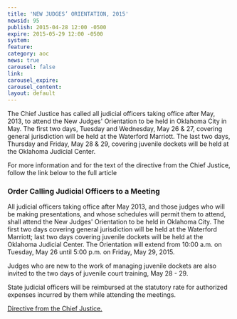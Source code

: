 ```yaml
---
title: 'NEW JUDGES’ ORIENTATION, 2015'
newsid: 95
publish: 2015-04-28 12:00 -0500
expire: 2015-05-29 12:00 -0500
system: 
feature: 
category: aoc
news: true
carousel: false
link: 
carousel_expire: 
carousel_content: 
layout: default
---
```

<p>The Chief Justice has called all judicial officers taking office after May, 2013, to attend the New Judges' Orientation to be held in Oklahoma City in May. The first two days, Tuesday and Wednesday, May 26 &amp; 27, covering general jurisdiction will be held at the Waterford Marriott. The last two days, Thursday and Friday, May 28 &amp; 29, covering juvenile dockets will be held at the Oklahoma Judicial Center. </p><p>For more information and for the text of the directive from the Chief Justice, follow the link below to the full article</p>
 <!--more-->
<h3>Order Calling Judicial Officers to a Meeting</h3>
<p>All judicial officers taking office after May 2013, and those judges who will be making presentations, and whose schedules will permit them to attend, shall attend the New Judges' Orientation to be held in Oklahoma City. The first two days covering general jurisdiction will be held at the Waterford Marriott; last two days covering juvenile dockets will be held at the Oklahoma Judicial Center. The Orientation will extend from 10:00 a.m. on Tuesday, May 26 until 5:00 p.m. on Friday, May 29, 2015.</p>
<p>Judges who are new to the work of managing juvenile dockets are also invited to the two days of juvenile court training, May 28 - 29.</p>
<p>State judicial officers will be reimbursed at the statutory rate for authorized expenses incurred by them while attending the meetings.</p>
<p><a href="http://www.oscn.net/images/news/directive-newjudgesorientation.pdf" target="_blank">Directive from the Chief Justice.</a></p>